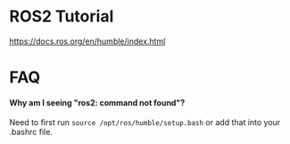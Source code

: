 # ROS2 Tutorial
https://docs.ros.org/en/humble/index.html


# FAQ
#### Why am I seeing "ros2: command not found"? 
Need to first run `source /opt/ros/humble/setup.bash` or add that into your .bashrc file. 